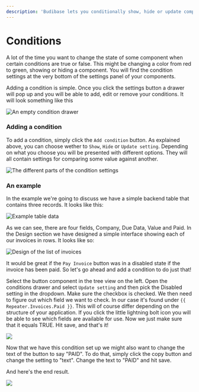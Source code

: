 ```yaml
---
description: 'Budibase lets you conditionally show, hide or update component settings'
---
```


# Conditions

A lot of the time you want to change the state of some component when certain conditions are true or false. This might be changing a color from red to green, showing or hiding a component. You will find the condition settings at the very bottom of the settings panel of your components. 

Adding a condition is simple. Once you click the settings button a drawer will pop up and you will be able to add, edit or remove your conditions. It will look something like this

![An empty condition drawer](../../.gitbook/assets/conditions.png)

### Adding a condition

To add a condition, simply click the `Add condition` button. As explained above, you can choose wether to `Show`, `Hide` or `Update setting`. Depending on what you choose you will be presented with different options. They will all contain settings for comparing some value against another.

![The different parts of the condition settings](../../.gitbook/assets/conditionsexplainer.png)

### An example

In the example we're going to discuss we have a simple backend table that contains three records. It looks like this:

![Example table data](../../.gitbook/assets/conditionaldata.png)

As we can see, there are four fields, Company, Due Data, Value and Paid. In the Design section we have designed a simple interface showing each of our invoices in rows. It looks like so:

![Design of the list of invoices](../../.gitbook/assets/conditionaldesign.png)

It would be great if the `Pay Invoice` button was in a disabled state if the invoice has been paid. So let's go ahead and add a condition to do just that!

Select the button component in the tree view on the left. Open the conditions drawer and select `Update setting` and then pick the Disabled setting in the dropdown. Make sure the checkbox is checked. We then need to figure out which field we want to check. In our case it's found under `{{ Repeater.Invoices.Paid }}`. This will of course differ depending on the structure of your application. If you click the little lightning bolt icon you will be able to see which fields are available for use.  Now we just make sure that it equals TRUE. Hit save, and that's it!

![](../../.gitbook/assets/conditiondisablebutton.png)

Now that we have this condition set up we might also want to change the text of the button to say "PAID". To do that, simply click the copy button and change the setting to "text". Change the text to "PAID" and hit save.

And here's the end result.

![](../../.gitbook/assets/conditionresultend.png)




